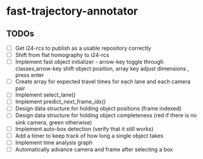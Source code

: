 # fast-trajectory-annotator

## TODOs
- [ ] Get i24-rcs to publish as a usable repository correctly
- [ ] Shift from flat homography to i24-rcs
- [ ] Implement fast object initializer - arrow-key toggle through classes,arrow-key shift object position, array key adjust dimensions , press enter
- [ ] Create array for expected travel times for each lane and each camera pair
- [ ] Implement select_lane() 
- [ ] Implement predict_next_frame_idx()
- [ ] Design data structure for holding object positions (frame indexed)
- [ ] Design data structure for holding object completeness (red if there is no sink camera, green otherwise)
- [ ] Implement auto-box detection (verify that it still works)
- [ ] Add a timer to keep track of how long a single object takes
- [ ] Implement time analysis graph
- [ ] Automatically advance camera and frame after selecting a box
